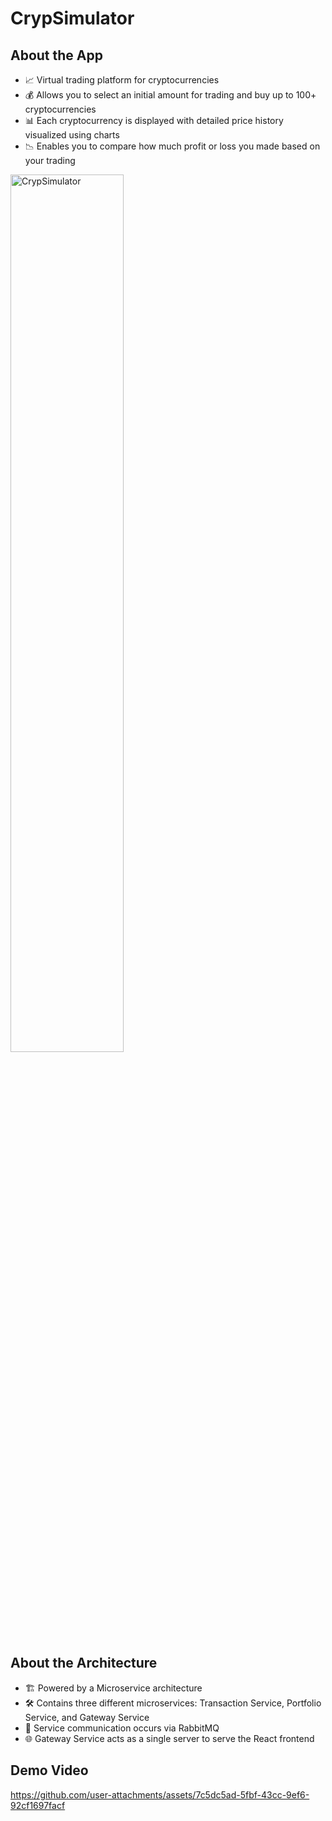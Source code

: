 # CrypSimulator

## About the App

- 📈 Virtual trading platform for cryptocurrencies
- 💰 Allows you to select an initial amount for trading and buy up to 100+ cryptocurrencies
- 📊 Each cryptocurrency is displayed with detailed price history visualized using charts
- 📉 Enables you to compare how much profit or loss you made based on your trading
  
<img src="https://github.com/user-attachments/assets/c7aad9e5-1eb5-4bb1-a80d-4501ce4889fc" alt="CrypSimulator" width="60%"/>

## About the Architecture

- 🏗️ Powered by a Microservice architecture
- 🛠️ Contains three different microservices: Transaction Service, Portfolio Service, and Gateway Service
- 🔄 Service communication occurs via RabbitMQ
- 🌐 Gateway Service acts as a single server to serve the React frontend

## Demo Video

https://github.com/user-attachments/assets/7c5dc5ad-5fbf-43cc-9ef6-92cf1697facf




